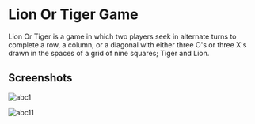 # Lion Or Tiger Game

Lion Or Tiger is a game in which two players seek in alternate turns to complete a row, a column, or a diagonal with either three O's or three X's drawn in the spaces of a grid of nine squares; Tiger and Lion.

## Screenshots 

![abc1](https://user-images.githubusercontent.com/33973666/54297713-64a2f180-45dd-11e9-9837-841a3a38c607.png)

![abc11](https://user-images.githubusercontent.com/33973666/54297804-8ef4af00-45dd-11e9-9b16-c9326f0de387.png)


